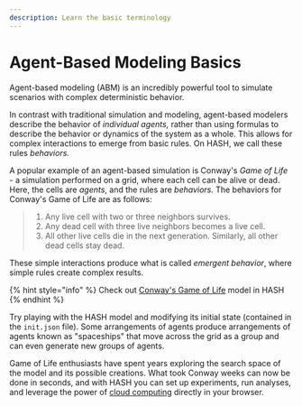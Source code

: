 ```yaml
---
description: Learn the basic terminology
---
```


# Agent-Based Modeling Basics

Agent-based modeling \(ABM\) is an incredibly powerful tool to simulate scenarios with complex deterministic behavior. 

In contrast with traditional simulation and modeling, agent-based modelers describe the behavior of _individual agents,_ rather than using formulas to describe the behavior or dynamics of the system as a whole. This allows for complex interactions to emerge from basic rules. On HASH, we call these rules _behaviors._ 

A popular example of an agent-based simulation is Conway's _Game of Life_ - a simulation performed on a grid, where each cell can be alive or dead. Here, the cells are _agents_, and the rules are _behaviors._ The behaviors for Conway's Game of Life are as follows:

> 1. Any live cell with two or three neighbors survives.
> 2. Any dead cell with three live neighbors becomes a live cell.
> 3. All other live cells die in the next generation. Similarly, all other dead cells stay dead.

These simple interactions produce what is called _emergent behavior_, where simple rules create complex results.

{% hint style="info" %}
Check out [Conway's Game of Life](https://hash.ai/index/5de93f49d4b4c15ea799dcd9/conway%27s-game-of-life) model in HASH
{% endhint %}

Try playing with the HASH model and modifying its initial state \(contained in the `init.json` file\). Some arrangements of agents produce arrangements of agents known as "spaceships" that move across the grid as a group and can even generate new groups of agents.

Game of Life enthusiasts have spent years exploring the search space of the model and its possible creations. What took Conway weeks can now be done in seconds, and with HASH you can set up experiments, run analyses, and leverage the power of [cloud computing](https://hash.ai/cloud) directly in your browser.

